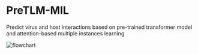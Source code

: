 # PreTLM-MIL
Predict virus and host interactions based on pre-trained transformer model and attention-based multiple instances learning


![flowchart](https://user-images.githubusercontent.com/6703505/191104200-99f5d421-4a96-4201-ae68-2bee49b060d2.png)
